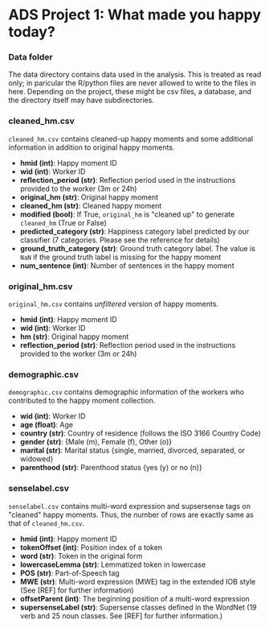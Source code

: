 # ADS Project 1: What made you happy today?
### Data folder

The data directory contains data used in the analysis. This is treated as read only; in paricular the R/python files are never allowed to write to the files in here. Depending on the project, these might be csv files, a database, and the directory itself may have subdirectories.


### cleaned_hm.csv

`cleaned_hm.csv` contains cleaned-up happy moments and some additional information in addition to original happy moments.

- **hmid (int)**: Happy moment ID
- **wid (int)**: Worker ID
- **reflection_period (str)**: Reflection period used in the instructions provided to the worker (3m or 24h)
- **original_hm (str)**: Original happy moment
- **cleaned_hm (str)**: Cleaned happy moment
- **modified (bool)**: If True, `original_hm` is "cleaned up" to generate `cleaned_hm` (True or False)
- **predicted_category (str)**: Happiness category label predicted by our classifier (7 categories. Please see the reference for details)
- **ground_truth_category (str)**: Ground truth category label. The value is `NaN` if the ground truth label is missing for the happy moment
- **num_sentence (int)**: Number of sentences in the happy moment


### original_hm.csv

`original_hm.csv` contains *unfiltered* version of happy moments. 

- **hmid (int)**: Happy moment ID
- **wid (int)**: Worker ID
- **hm (str)**: Original happy moment
- **reflection_period (str)**: Reflection period used in the instructions provided to the worker (3m or 24h)


### demographic.csv

`demographic.csv` contains demographic information of the workers who contributed to the happy moment collection.

- **wid (int)**: Worker ID
- **age (float)**: Age
- **country (str)**: Country of residence (follows the ISO 3166 Country Code)
- **gender (str)**: {Male (m), Female (f), Other (o)}
- **marital (str)**: Marital status {single, married, divorced, separated, or widowed}
- **parenthood (str)**: Parenthood status {yes (y) or no (n)}


### senselabel.csv

`senselabel.csv` contains multi-word expression and supsersense tags on "cleaned" happy moments. Thus, the number of rows are exactly same as that of `cleaned_hm.csv`.

- **hmid (int)**: Happy moment ID
- **tokenOffset (int)**: Position index of a token
- **word (str)**: Token in the original form
- **lowercaseLemma (str)**: Lemmatized token in lowercase
- **POS (str)**: Part-of-Speech tag
- **MWE (str)**: Multi-word expression (MWE) tag in the extended IOB style (See [REF] for further information)
- **offsetParent (int)**: The beginning position of a multi-word expression
- **supersenseLabel (str)**: Supersense classes defined in the WordNet (19 verb and 25 noun classes. See [REF] for further information.)
